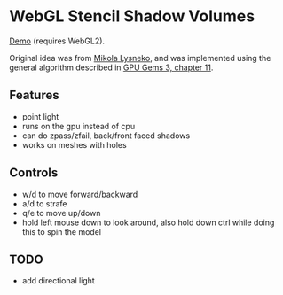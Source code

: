 # WebGL Stencil Shadow Volumes

[Demo](http://ahillss.github.io/webgl2-stencil-shadow-volumes/demo.html) (requires WebGL2).

Original idea was from [Mikola Lysneko](https://github.com/stackgl/webgl-workshop/tree/master/exercises/stencil-shadows), and was implemented using the general algorithm described in [GPU Gems 3, chapter 11](https://developer.nvidia.com/gpugems/GPUGems3/gpugems3_ch11.html).

## Features
* point light
* runs on the gpu instead of cpu
* can do zpass/zfail, back/front faced shadows
* works on meshes with holes

## Controls

* w/d to move forward/backward
* a/d to strafe
* q/e to move up/down
* hold left mouse down to look around, also hold down ctrl while doing this to spin the model

## TODO

* add directional light
